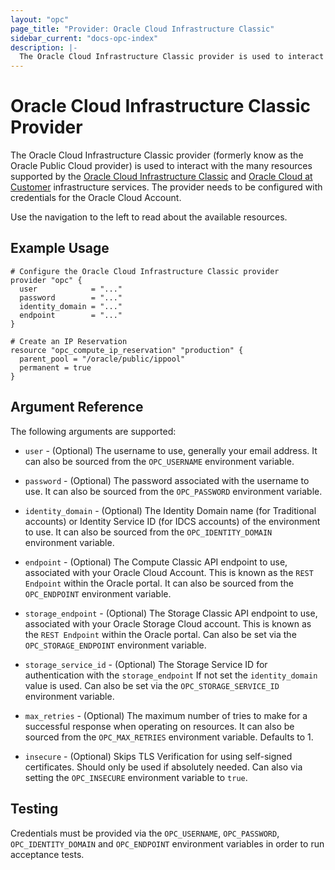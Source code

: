 ```yaml
---
layout: "opc"
page_title: "Provider: Oracle Cloud Infrastructure Classic"
sidebar_current: "docs-opc-index"
description: |-
  The Oracle Cloud Infrastructure Classic provider is used to interact with the many resources supported by the Oracle Cloud Infrastructure Classic services. The provider needs to be configured with credentials for the Oracle Cloud Account.
---
```


# Oracle Cloud Infrastructure Classic Provider

The Oracle Cloud Infrastructure Classic provider (formerly know as the Oracle Public Cloud provider) is used to interact with the many resources supported by the [Oracle Cloud Infrastructure Classic](http://cloud.oracle.com/classic) and [Oracle Cloud at Customer](https://cloud.oracle.com/cloud-at-customer) infrastructure services. The provider needs to be configured with credentials for the Oracle Cloud Account.

Use the navigation to the left to read about the available resources.

## Example Usage

```hcl
# Configure the Oracle Cloud Infrastructure Classic provider
provider "opc" {
  user            = "..."
  password        = "..."
  identity_domain = "..."
  endpoint        = "..."
}

# Create an IP Reservation
resource "opc_compute_ip_reservation" "production" {
  parent_pool = "/oracle/public/ippool"
  permanent = true
}
```

## Argument Reference

The following arguments are supported:

* `user` - (Optional) The username to use, generally your email address. It can also
  be sourced from the `OPC_USERNAME` environment variable.

* `password` - (Optional) The password associated with the username to use. It can also be sourced from
  the `OPC_PASSWORD` environment variable.

* `identity_domain` - (Optional) The Identity Domain name (for Traditional accounts) or Identity Service ID (for IDCS accounts) of the environment to use. It can also be sourced from the `OPC_IDENTITY_DOMAIN` environment variable.  

* `endpoint` - (Optional) The Compute Classic API endpoint to use, associated with your Oracle Cloud Account. This is known as the `REST Endpoint` within the Oracle portal. It can also be sourced from the `OPC_ENDPOINT` environment variable.

* `storage_endpoint` - (Optional) The Storage Classic API endpoint to use, associated with your Oracle Storage Cloud account. This is known as the `REST Endpoint` within the Oracle portal. Can also be set via the `OPC_STORAGE_ENDPOINT` environment variable.

* `storage_service_id` - (Optional) The Storage Service ID for authentication with the `storage_endpoint`  If not set the `identity_domain` value is used. Can also be set via the `OPC_STORAGE_SERVICE_ID` environment variable.

* `max_retries` - (Optional) The maximum number of tries to make for a successful response when operating on resources. It can also be sourced from the `OPC_MAX_RETRIES` environment variable. Defaults to 1.

* `insecure` - (Optional) Skips TLS Verification for using self-signed certificates. Should only be used if absolutely needed. Can also via setting the `OPC_INSECURE` environment variable to `true`.

## Testing

Credentials must be provided via the `OPC_USERNAME`, `OPC_PASSWORD`,
`OPC_IDENTITY_DOMAIN` and `OPC_ENDPOINT` environment variables in order to run
acceptance tests.

